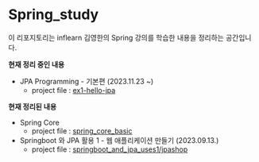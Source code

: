 # Spring_study
이 리포지토리는 inflearn 김영한의 Spring 강의를 학습한 내용을 정리하는 공간입니다.

__현재 정리 중인 내용__
- JPA Programming - 기본편 (2023.11.23 ~)
  - project file : [ex1-hello-jpa](https://github.com/SpaceJ0392/Spring_study/tree/main/ex1-hello-jpa)

__현재 정리된 내용__
- Spring Core
  - project file : [spring_core_basic](https://github.com/SpaceJ0392/Spring_study/tree/main/spring_core_basic)
- Springboot 와 JPA 활용 1 - 웹 애플리케이션 만들기 (2023.09.13.)  
  - project file : [springboot_and_jpa_uses1/jpashop](https://github.com/SpaceJ0392/Spring_study/tree/main/springboot_and_jpa_uses1/jpashop)
